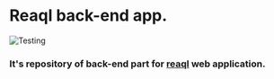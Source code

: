 # Reaql back-end app.

![Testing](https://github.com/dan-exxx1st/reaql-backend/workflows/Testing/badge.svg?branch=master)

### It's repository of back-end part for [reaql](https://github.com/dan-exxx1st/reaql-frontend) web application.
